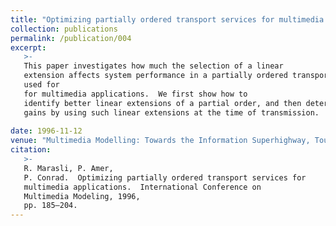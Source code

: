 ```yaml
---
title: "Optimizing partially ordered transport services for multimedia applications"
collection: publications
permalink: /publication/004
excerpt:
   >-
   This paper investigates how much the selection of a linear
   extension affects system performance in a partially ordered transport service
   used for
   for multimedia applications.  We first show how to
   identify better linear extensions of a partial order, and then determine the performance
   gains by using such linear extensions at the time of transmission.
   
date: 1996-11-12
venue: "Multimedia Modelling: Towards the Information Superhighway, Toulouse France, November 12-15, 1996.  Editors P. Senac, J.P. Courtiat, M. Diaz."
citation:
   >-
   R. Marasli, P. Amer,
   P. Conrad.  Optimizing partially ordered transport services for
   multimedia applications.  International Conference on
   Multimedia Modeling, 1996,
   pp. 185–204.
---
```


